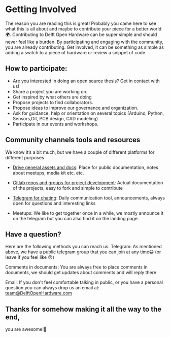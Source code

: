 # Getting Involved

The reason you are reading this is great! Probably you came here to see what this is all about and maybe to contribute your piece for a better world🌍. Contributing to Delft Open Hardware can be super simple and should never feel like a burden. By participating and engaging with the community, you are already contributing. Get involved, it can be something as simple as adding a switch to a piece of hardware or review a snippet of code.

## How to participate:
- Are you interested in doing an open source thesis? Get in contact with us!
- Share a project you are working on.
- Get inspired by what others are doing
- Propose projects to find collaborators.
- Propose ideas to improve our governance and organization.
- Ask for guidance, help or orientation on several topics (Arduino, Python, Sensors,Git, PCB design, CAD modeling)
- Participate in our events and workshops.


## Community channels tools and resources

We know it’s a bit much, but we have a couple of different platforms for different purposes

- [Drive general assets and docs](https://drive.google.com/drive/folders/1CgCgCph-xXBJVNpdNK-vyDLphM-BRHXe?usp=sharing): Place for public documentation, notes about meetups, media kit etc. etc.

- [Gitlab repos and groups for project development](https://gitlab.com/go-commons/delftopenhardware): Actual documentation of the projects, easy to fork and simple to contribute

- [Telegram for chating](https://t.me/DelftOpenHardware): Daily communication tool, announcements, always open for questions and interesting links

- Meetups: We like to get together once in a while, we mostly announce it on the telegram but you can also find it on the landing page.



## Have a question?

Here are the following methods you can reach us:
Telegram: As mentioned above, we have a public telegram group that you can join at any time😀 (or leave if you feel like 😢)

Comments in documents: You are always free to place comments in documents, we should get updates about comments and will reply there  

Email: If you don't feel comfortable talking in public, or you have a personal question you can always drop us an email at: team@DelftOpenHardware.com




## Thanks for somehow making it all the way to the end,
you are awesome!🙌
